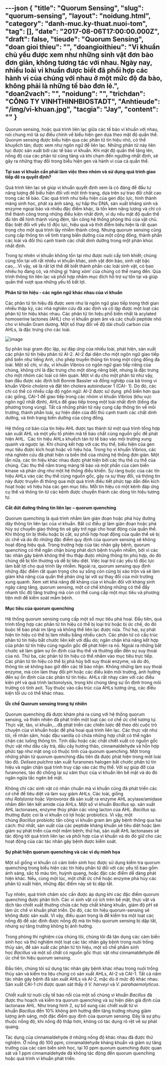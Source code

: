---json
{
    "title": "Quorum Sensing",
    "slug": "quorum-sensing",
    "layout": "noidung.html",
    "category": "danh-muc.ky-thuat.nuoi-tom",
    "tag": [],
    "date": "2017-08-06T17:00:00.000Z",
    "draft": false,
    "tieude": "Quorum Sensing",
    "doan gioi thieu": "",
    "doangioithieu": "Vi khuẩn chủ yếu được xem như những sinh vật đơn bào đơn giản, không tương tác với nhau. Ngày nay, nhiều loài vi khuẩn được biết đã phối hợp các hành vi của chúng với nhau ở một mức độ đa bào, không phải là những tế bào đơn lẻ.",
    "doan2vach": "",
    "noidung": "",
    "trichdan": "CÔNG TY VINHTHINHBIOSTADT",
    "Anhtieude": "/img/vi-khuan.jpg",
    "tacgia": "Jay",
    "__content__": ""
}
---
<p><span style="font-size:14px">Quorum sensing, hoặc qu&aacute; tr&igrave;nh li&ecirc;n lạc giữa c&aacute;c tế b&agrave;o vi khuẩn với nhau, n&oacute;i chung m&ocirc; tả sự điều chỉnh về biểu hiện gen dựa theo mật độ quần thể. Quorum sensing được biểu hiện qua c&aacute;c ph&acirc;n tử t&iacute;n hiệu nhỏ, c&oacute; thể khuyếch t&aacute;n; được xem như ng&ocirc;n ngữ để li&ecirc;n lạc. Những ph&acirc;n tử n&agrave;y li&ecirc;n tục được sản xuất bởi c&aacute;c tế b&agrave;o vi khuẩn. Khi mật độ quần thể tăng l&ecirc;n, nồng độ của c&aacute;c ph&acirc;n tử cũng tăng v&agrave; khi chạm đến ngưỡng nhất định, sẽ g&acirc;y ra những thay đổi trong biểu hiện gen v&agrave; h&agrave;nh vi của cả quần thể.<br />
<br />
<strong>Tại sao vi khuẩn cần phải l&agrave;m việc theo nh&oacute;m v&agrave; sử dụng qu&aacute; tr&igrave;nh giao tiếp để ra quyết định?</strong><br />
<br />
Qu&aacute; tr&igrave;nh li&ecirc;n lạc sẽ gi&uacute;p vi khuẩn quyết định xem l&agrave; c&oacute; đ&aacute;ng để đầu tư năng lượng để biểu hiện đối với một t&iacute;nh trạng, dựa tr&ecirc;n sự trao đổi chất cao trong c&aacute;c tế b&agrave;o. C&aacute;c qu&aacute; tr&igrave;nh như biểu hiện của gen độc lực, h&igrave;nh th&agrave;nh m&agrave;ng sinh học, ph&aacute;t xạ &aacute;nh s&aacute;ng, sự hấp thu DNA, sản xuất kh&aacute;ng sinh v&agrave; enzyme ngoại b&agrave;o v&agrave; nhiều đặc điểm kh&aacute;c, l&agrave; tốn k&eacute;m năng lượng v&agrave; chỉ c&oacute; thể th&agrave;nh c&ocirc;ng trong những điều kiện nhất định, v&iacute; dụ nếu mật độ quần thể đủ lớn để h&igrave;nh th&agrave;nh v&ugrave;ng đệm, tấn c&ocirc;ng hệ thống ph&ograve;ng thủ của vật chủ. Đặc biệt đối với yếu tố độc lực, hiệu quả v&agrave; thời điểm biểu hiện l&agrave; rất quan trọng cho một qu&aacute; tr&igrave;nh l&acirc;y nhiễm th&agrave;nh c&ocirc;ng. Nhưng quorum sensing cũng cung cấp th&ocirc;ng tin về t&igrave;nh trạng biến dưỡng của một cộng đồng, th&agrave;nh phần c&aacute;c lo&agrave;i v&agrave; đối thủ cạnh tranh c&aacute;c chất dinh dưỡng trong một ph&acirc;n kh&uacute;c nhất định.</span></p>

<p><span style="font-size:14px">Trong tự nhi&ecirc;n vi khuẩn kh&ocirc;ng tồn tại như được nu&ocirc;i cấy tinh khiết; ch&uacute;ng c&ugrave;ng tồn tại với rất nhiều vi khuẩn kh&aacute;c, sinh vật đơn b&agrave;o, sinh vật bậc cao,&hellip;V&igrave; vậy, sẽ l&agrave; rất lợi thế để biết th&agrave;nh phần c&aacute;c lo&agrave;i sinh vật, c&oacute; bao nhi&ecirc;u họ đang c&oacute;, v&agrave; những g&igrave; &lsquo;h&agrave;ng x&oacute;m&rsquo; của ch&uacute;ng c&oacute; thể mang đến. Q&uacute;a tr&igrave;nh th&ocirc;ng tin li&ecirc;n lạc v&agrave; phối hợp nhằm mục đ&iacute;ch hỗ trợ sự tồn tại v&agrave; gi&uacute;p quần thể vượt qua những yếu tố bất lợi.<br />
<br />
<strong>Ph&acirc;n tử t&iacute;n hiệu - c&aacute;c ng&ocirc;n ngữ kh&aacute;c nhau của vi khuẩn</strong><br />
<br />
C&aacute;c ph&acirc;n tử t&iacute;n hiệu đ&atilde; được xem như l&agrave; ng&ocirc;n ngữ giao tiếp trong thời gian nhiều thập kỷ, c&aacute;c nh&agrave; nghi&ecirc;n cứu đ&atilde; x&aacute;c định v&agrave; c&ocirc; lập được một loạt c&aacute;c ph&acirc;n tử t&iacute;n hiệu kh&aacute;c nhau. C&aacute;c ph&acirc;n tử t&iacute;n hiệu phổ biến nhất l&agrave; acylated homoserine lactones (AHL) cho vi khuẩn gram &acirc;m v&agrave; c&aacute;c chuỗi peptide nhỏ cho vi khuẩn Gram dương. Một số thay đổi về độ d&agrave;i chuỗi carbon của AHLs, l&agrave; đặc trưng cho c&aacute;c lo&agrave;i.</span></p>

<p><span style="font-size:14px"><img alt="image" src="http://68.media.tumblr.com/513ee87797fb71a14f71fe45117b1401/tumblr_inline_nslkuu1EgN1txo3bl_1280.jpg" /></span></p>

<p><span style="font-size:14px">Sự ph&acirc;n loại gram độc lập, sự đ&aacute;p ứng của nhiều lo&agrave;i, ph&aacute;t hiện, sản xuất c&aacute;c ph&acirc;n tử t&iacute;n hiệu ph&acirc;n tử AI-2. AI-2 đại diện cho một ng&ocirc;n ngữ giao tiếp phổ biến như tiếng Anh, cho ph&eacute;p truyền th&ocirc;ng tin trong một cộng đồng đa lo&agrave;i. Một số chi, v&iacute; dụ, vi khuẩn&nbsp;<em>Vibrios</em>&nbsp;c&oacute; ng&ocirc;n ngữ giao tiếp ri&ecirc;ng của ch&uacute;ng, kh&ocirc;ng chỉ l&agrave; đặc trưng cho một d&ograve;ng ri&ecirc;ng biệt, nhưng l&agrave; đặc trưng cho một nh&oacute;m c&aacute;c lo&agrave;i c&oacute; li&ecirc;n quan. Một v&iacute; dụ cho một ph&acirc;n tử như vậy, ban đầu được x&aacute;c định bởi Bonnie Bassler v&agrave; đồng nghiệp của b&agrave; trong vi khuẩn&nbsp;<em>Vibrio cholera</em>&nbsp;v&agrave; đặt t&ecirc;n cholera autoinducer 1 (CAI- 1). Do đ&oacute;, c&aacute;c chi c&oacute; thể c&oacute; nhiều cấp độ ng&ocirc;n ngữ: AI-2 được sử dụng &nbsp;phổ biến hơn qua c&aacute;c giống, CAI-1 để giao tiếp trong c&aacute;c nh&oacute;m vi khuẩn&nbsp;<em>Vibrios</em>&nbsp;(khu vực ng&ocirc;n ngữ nhất định), AHLs để giao tiếp trong một lo&agrave;i nhất định (tiếng địa phương trong v&ugrave;ng). Tất cả những ph&acirc;n tử n&agrave;y cung cấp th&ocirc;ng tin về m&ocirc;i trường, th&agrave;nh phần lo&agrave;i, sự hiện diện của đối thủ cạnh tranh c&aacute;c chất dinh dưỡng, v&agrave; t&igrave;nh trạng biến dưỡng của cộng đồng.<br />
<br />
Hệ thống cơ bản của t&iacute;n hiệu AHL được tạo th&agrave;nh từ một qu&aacute; tr&igrave;nh tổng hợp sản xuất AHL v&agrave; một yếu tố phi&ecirc;n m&atilde; tế b&agrave;o chất c&ugrave;ng nguồn gốc để ph&aacute;t hiện AHL. &nbsp;C&aacute;c t&iacute;n hiệu AHLs khuếch t&aacute;n từ tế b&agrave;o v&agrave;o m&ocirc;i trường xung quanh v&agrave; ngược lại. Khi ch&uacute;ng kết hợp với c&aacute;c thụ thể, biểu hiện của gen mục ti&ecirc;u được k&iacute;ch hoạt hoặc v&ocirc; hiệu h&oacute;a. Trong họ vi khuẩn Vibrios, c&aacute;c nh&agrave; nghi&ecirc;n cứu đ&atilde; ph&aacute;t hiện ra biến thể của những hệ thống đơn giản. Một lần nữa, c&aacute;c t&iacute;n hiệu kh&aacute;c nhau được ph&aacute;t hiện bởi c&aacute;c thụ thể cụ thể của ch&uacute;ng. C&aacute;c thụ thể nằm trong m&agrave;ng tế b&agrave;o v&agrave; một phần của cảm biến kinase v&agrave; phản ứng như một hệ thống điều khiển. Sự r&agrave;ng buộc của c&aacute;c t&iacute;n hiệu AHLs v&agrave;o c&aacute;c thụ thể c&ugrave;ng nguồn gốc, g&acirc;y ra sự thay đổi, v&agrave; th&ocirc;ng tin n&agrave;y được truyền đi th&ocirc;ng qua một qu&aacute; tr&igrave;nh điều tiết phức tạp dẫn đến k&iacute;ch hoạt hoặc v&ocirc; hiệu h&oacute;a c&aacute;c gen mục ti&ecirc;u. Mỗi t&iacute;n hiệu c&oacute; một k&ecirc;nh đ&aacute;p ứng cụ thể v&agrave; th&ocirc;ng tin từ c&aacute;c k&ecirc;nh được chuyển th&agrave;nh c&aacute;c d&ograve;ng t&iacute;n hiệu tương tự.<br />
<br />
<strong>Cắt đứt đường th&ocirc;ng tin li&ecirc;n lạc &ndash; quorum quenching</strong><br />
<br />
Quorum quenching l&agrave; qu&aacute; tr&igrave;nh nhằm l&agrave;m gi&aacute;n đoạn hoặc ph&aacute; hủy đường d&acirc;y th&ocirc;ng tin li&ecirc;n lạc của vi khuẩn. Bất cứ điều g&igrave; l&agrave;m gi&aacute;n đoạn hoặc ph&aacute; hủy sự chuyển giao th&ocirc;ng tin sẽ g&acirc;y trở ngại cho hoạt động của quần thể. Khi th&ocirc;ng tin bị thiếu hoặc bị cắt, sự phối hợp hoạt động của quần thể sẽ bị ức chế v&agrave; do đ&oacute; những đặc điểm quy định của quorum sensing sẽ kh&ocirc;ng hoạt động hiệu quả. Trong trường hợp của t&aacute;c nh&acirc;n g&acirc;y bệnh, quorum quenching c&oacute; thể ngăn chặn b&ugrave;ng ph&aacute;t dịch bệnh truyền nhiễm, bởi v&igrave; c&aacute;c t&aacute;c nh&acirc;n g&acirc;y bệnh kh&ocirc;ng thể thu thập được những th&ocirc;ng tin ph&ugrave; hợp, do đ&oacute; ch&uacute;ng dễ bị tổn thương v&agrave; dễ bị ti&ecirc;u diệt. Việc loại trừ c&aacute;c yếu tố độc lực l&agrave;m bất lợi cho qu&aacute; tr&igrave;nh l&acirc;y nhiễm. Ngo&agrave;i ra, quorum sensing quy định những đặc điểm rất quan trọng cho sự sống c&ograve;n cũng bị x&aacute;o trộn v&agrave; sẽ l&agrave;m giảm khả năng của quần thể phản ứng lại với sự thay đổi của m&ocirc;i trường xung quanh. Xem x&eacute;t khả năng đề kh&aacute;ng của vi khuẩn đối với kh&aacute;ng sinh ng&agrave;y c&agrave;ng tăng, quorum sensing, một cơ chế kh&ocirc;ng những c&oacute; thể đẩy nhanh tốc độ tăng trưởng m&agrave; c&ograve;n c&oacute; thể cung cấp một mục ti&ecirc;u v&agrave; phương tiện mới để kiểm so&aacute;t mầm bệnh.<br />
<br />
<strong>Mục ti&ecirc;u của quorum quenching</strong><br />
<br />
Hệ thống quorum sensing cung cấp một số mục ti&ecirc;u ph&aacute; hoại. Đầu ti&ecirc;n, qu&aacute; tr&igrave;nh tổng hợp c&aacute;c ph&acirc;n tử t&iacute;n hiệu c&oacute; thể bị loại trừ hoặc bị ức chế, do đ&oacute; buộc tế b&agrave;o phải im lặng v&agrave; kh&ocirc;ng thể li&ecirc;n lạc được nữa. Thứ hai, sự ph&aacute;t hiện t&iacute;n hiệu c&oacute; thể bị l&agrave;m nhiễu bằng nhiều c&aacute;ch. C&aacute;c ph&acirc;n tử c&oacute; cấu tr&uacute;c ph&acirc;n tử t&iacute;n hiệu bắt chước li&ecirc;n kết với đầu d&ograve;; ngăn chặn khả năng kết hợp của ph&acirc;n tử t&iacute;n hiệu c&ugrave;ng nguồn gốc để ph&aacute;t hiện ra n&oacute;. Ngo&agrave;i ra những bắt chước sẽ l&agrave;m giảm sự ổn định của thụ thể v&agrave; thường dẫn đến sự suy tho&aacute;i của n&oacute;. Thứ ba, c&aacute;c ph&acirc;n tử t&iacute;n hiệu c&oacute; thể nhắm v&agrave;o mục ti&ecirc;u trực tiếp. C&aacute;c ph&acirc;n tử t&iacute;n hiệu c&oacute; thể bị ph&aacute; hủy bởi suy tho&aacute;i enzyme, v&agrave; do đ&oacute;, th&ocirc;ng tin sẽ kh&ocirc;ng bao giờ đến c&aacute;c tế b&agrave;o nhận. Kh&ocirc;ng những l&agrave;m suy tho&aacute;i enzyme, m&agrave; c&ograve;n l&agrave;m thay đổi pH hoặc c&aacute;c điều kiện m&ocirc;i trường, ảnh hưởng đến sự ổn định của c&aacute;c ph&acirc;n tử t&iacute;n hiệu. AHLs rất nhạy cảm với c&aacute;c điều kiện pH v&agrave; qu&aacute; tr&igrave;nh lactonolysis, trong khi ch&uacute;ng tăng sự ổn định trong m&ocirc;i trường c&oacute; t&iacute;nh axit. T&ugrave;y thuộc v&agrave;o cấu tr&uacute;c của AHLs tương ứng, c&aacute;c điều kiện tối ưu c&oacute; thể kh&aacute;c nhau.<br />
<br />
<strong>Ức chế Quorum sensing trong tự nhi&ecirc;n</strong><br />
<br />
Quorum quenching đ&atilde; được kh&aacute;m ph&aacute; ra c&ugrave;ng với hệ thống quorum sensing, v&agrave; thi&ecirc;n nhi&ecirc;n đ&atilde; ph&aacute;t triển một loạt c&aacute;c cơ chế ức chế tương tự. Thực vật, tảo, vi khuẩn,&hellip;đ&atilde; ph&aacute;t triển c&aacute;c chiến lược để theo d&otilde;i cuộc tr&ograve; chuyện của vi khuẩn hoặc để ph&aacute; hoại qu&aacute; tr&igrave;nh li&ecirc;n lạc. C&aacute;c thực vật như tỏi, rễ nh&acirc;n s&acirc;m, hoặc đậu vanilla c&oacute; chứa những hợp chất c&oacute; thể ngăn chặn c&aacute;c luồng th&ocirc;ng tin. Tinh dầu hoặc c&aacute;c chất chiết xuất c&oacute; nguồn gốc thực vật như dầu c&acirc;y tr&agrave;, dầu c&acirc;y hương thảo, cinnamaldehyde v&agrave; hỗn hợp phức tạp như mật ong c&oacute; thuộc t&iacute;nh của quorum quenching. Một trong những ph&acirc;n tử quorum quenching đầu ti&ecirc;n đ&atilde; được ph&aacute;t hiện trong m&ocirc;t lo&agrave;i tảo đỏ.&nbsp;<em>Delisea pulchra</em>&nbsp;sản xuất furanones halogen bắt chước ph&acirc;n tử t&iacute;n hiệu v&agrave; ngăn chặn qu&aacute; tr&igrave;nh truy cập v&agrave;o c&aacute;c thụ thể. Với sự gi&uacute;p đỡ của furanones, tảo đỏ chống lại sự x&acirc;m thực của vi khuẩn l&ecirc;n bề mặt v&agrave; do đ&oacute; ngăn ngừa tắc ngẽn bề mặt.<br />
<br />
Kh&ocirc;ng chỉ c&aacute;c sinh vật c&oacute; nh&acirc;n chuẩn m&agrave; vi khuẩn cũng đ&atilde; ph&aacute;t triển c&aacute;c cơ chế để ti&ecirc;u diệt v&agrave; l&agrave;m suy giảm AHLs. C&aacute;c lo&agrave;i, giống như&nbsp;<em>Ralstonia</em>&nbsp;hoặc&nbsp;<em>Variovorax</em>&nbsp;đ&atilde; sản xuất ra enzyme AHL acylase/amidase nhắm đến li&ecirc;n kết amide của AHLs. Một số vi khuẩn&nbsp;<em>Bacillus</em>&nbsp;sp. sản xuất AHL lactonases, enzyme thủy ph&acirc;n c&aacute;c v&ograve;ng lacton của AHL.&nbsp;<em>Bacillus</em>&nbsp;sp. thường được coi l&agrave; vi khuẩn c&oacute; lợi hoặc probiotics. V&igrave; vậy, một chủng&nbsp;<em>Bacillus&nbsp;</em>probiotic tấn c&ocirc;ng vi khuẩn gram &acirc;m g&acirc;y bệnh th&ocirc;ng qua hai c&aacute;ch: thứ nhất, sản xuất của c&aacute;c peptide kh&aacute;ng khuẩn sẽ ti&ecirc;u diệt hoặc l&agrave;m giảm sự ph&aacute;t triển của một mầm bệnh; thứ hai, sản xuất AHL lactonases sẽ t&aacute;c động tới qu&aacute; tr&igrave;nh li&ecirc;n lạc v&agrave; phối hợp của vi khuẩn v&agrave; do đ&oacute; giữ cho c&aacute;c hoạt động của c&aacute;c t&aacute;c nh&acirc;n g&acirc;y bệnh được kiểm so&aacute;t.<br />
<br />
<strong>Sự ph&aacute;t hiện quorum quenching v&agrave; c&aacute;c v&iacute; dụ minh họa</strong><br />
<br />
Một số giống vi khuẩn c&oacute; cảm biến sinh học được sử dụng kiểm tra quorum quenching trong biểu hiện c&aacute;c t&iacute;n hiệu ph&acirc;n tử đối với c&aacute;c yếu tố bao gồm &aacute;nh s&aacute;ng, sắc tố m&agrave;u t&iacute;m, huỳnh quang, hoặc đặc c&aacute;c điểm dễ d&agrave;ng ph&aacute;t hiện kh&aacute;c. Nếu, c&ugrave;ng một l&uacute;c, một chất ức chế hoặc enzyme ph&aacute; hủy c&aacute;c ph&acirc;n tử xuất hiện, những đặc điểm n&agrave;y sẽ bị dập tắt.<br />
<br />
Tuy nhi&ecirc;n, qu&aacute; tr&igrave;nh chăm s&oacute;c cần được &aacute;p dụng khi c&aacute;c đặc điểm quorum quenching được ph&acirc;n t&iacute;ch. C&aacute;c vi sinh vật c&oacute; &iacute;ch tr&ecirc;n bề mặt, thực vật v&agrave; dịch tảo chiết xuất thường chứa c&aacute;c hợp chất kh&aacute;ng khuẩn, giảm độ pH sẽ l&agrave;m ức chế vi khuẩn ph&aacute;t triển. Do đ&oacute;, c&aacute;c t&iacute;n hiệu quorum-sensing sẽ kh&ocirc;ng được sản xuất. V&igrave; vậy, điều quan trọng l&agrave; để kiểm tra một loạt c&aacute;c nồng độ để x&aacute;c định được nồng độ m&agrave; t&iacute;n hiệu quorum sensing bị dập tắt, nhưng sự tăng trưởng kh&ocirc;ng bị ảnh hưởng.<br />
<br />
Trong ph&ograve;ng th&iacute; nghiệm của ch&uacute;ng t&ocirc;i, ch&uacute;ng t&ocirc;i đ&atilde; tận dụng c&aacute;c cảm biến sinh học v&agrave; thử nghiệm một loạt c&aacute;c t&aacute;c nh&acirc;n g&acirc;y bệnh trong nu&ocirc;i trồng thủy sản, để sản xuất c&aacute;c ph&acirc;n tử t&iacute;n hiệu, một số chế phẩm sinh học&nbsp;<em>Bacillus</em>&nbsp;v&agrave; một số chất c&oacute; nguồn gốc thực vật như cinnamaldehyde để ức chế t&iacute;n hiệu quorum sensing.<br />
<br />
Đầu ti&ecirc;n, ch&uacute;ng t&ocirc;i sử dụng t&aacute;c nh&acirc;n g&acirc;y bệnh kh&aacute;c nhau trong nu&ocirc;i trồng thủy sản v&agrave; kiểm tra liệu ch&uacute;ng c&oacute; sản xuất AHLs, AI-2 v&agrave; CAI-1. Tất cả năm t&aacute;c nh&acirc;n g&acirc;y bệnh đ&atilde; sản xuất AHLs v&agrave; AI-2, mặc d&ugrave; ở mức độ kh&aacute;c nhau. Sản xuất CAI-1 chỉ được quan s&aacute;t thấy ở&nbsp;<em>V. harveyi</em>&nbsp;v&agrave;&nbsp;<em>V. parahaemolyticus</em>.<br />
<br />
Chiết xuất từ nu&ocirc;i cấy tế b&agrave;o nổi của một số chủng vi khuẩn&nbsp;<em>Bacillus</em>&nbsp;đ&atilde; được thu hoạch v&agrave; kiểm tra quorum quenching v&agrave; sự hiện diện giả định của lactonase AHL. Như trong h&igrave;nh 2, sự bổ sung c&aacute;c chiết xuất từ vi khuẩn&nbsp;<em>Bacillus</em>&nbsp;đến 10% kh&ocirc;ng ảnh hưởng đến tăng trưởng nhưng giảm lượng &aacute;nh s&aacute;ng, một đặc điểm quy định của quorum sensing. Đ&acirc;y l&agrave; sự phụ thuộc nồng độ, khi nồng độ thấp hơn, kh&ocirc;ng c&oacute; t&aacute;c dụng r&otilde; rệt về sự ph&aacute;t quang.<br />
<br />
T&aacute;c dụng của cinnamaldehyde ở những nồng độ kh&aacute;c nhau đ&atilde; được thử nghiệm. Ở nồng độ 100 ppm, cinnamaldehyde kh&aacute;ng khuẩn v&agrave; giảm sự tăng trưởng của c&aacute;c cảm biến sinh học, tại 10 ppm quorum quenching được quan s&aacute;t v&agrave; 1 ppm cinnamaldehyde đ&atilde; kh&ocirc;ng t&aacute;c động đến quorum quenching hoặc qu&aacute; tr&igrave;nh vi khuẩn ph&aacute;t triển.</span></p>
